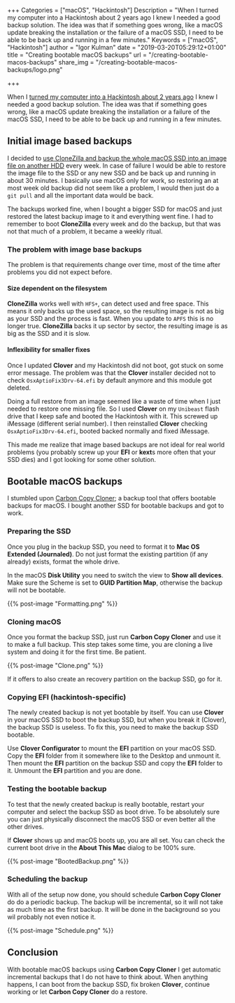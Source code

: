 +++
Categories = ["macOS", "Hackintosh"]
Description = "When I turned my computer into a Hackintosh about 2 years ago I knew I needed a good backup solution. The idea was that if something goes wrong, like a macOS update breaking the installation or the failure of a macOS SSD, I need to be able to be back up and running in a few minutes."
Keywords = ["macOS", "Hackintosh"]
author = "Igor Kulman"
date = "2019-03-20T05:29:12+01:00"
title = "Creating bootable macOS backups"
url = "/creating-bootable-macos-backups"
share_img = "/creating-bootable-macos-backups/logo.png"

+++

When I [turned my computer into a Hackintosh about 2 years ago](my-experience-running-a-hackintosh/) I knew I needed a good backup solution. The idea was that if something goes wrong, like a macOS update breaking the installation or a failure of the macOS SSD, I need to be able to be back up and running in a few minutes.

## Initial image based backups

I decided to [use CloneZilla and backup the whole macOS SSD into an image file on another HDD](/using-clonezilla-for-hackintosh-backups/) every week. In case of failure I would be able to restore the image file to the SSD or any new SSD and be back up and running in about 30 minutes. I basically use macOS only for work, so restoring an at most week old backup did not seem like a problem, I would then just do a `git pull` and all the important data would be back.

The backups worked fine, when I bought a bigger SSD for macOS and just restored the latest backup image to it and everything went fine. I had to remember to boot **CloneZilla** every week and do the backup, but that was not that much of a problem, it became a weekly ritual.

### The problem with image base backups

The problem is that requirements change over time, most of the time after problems you did not expect before.

#### Size dependent on the filesystem

**CloneZilla** works well with `HFS+`, can detect used and free space. This means it only backs up the used space, so the resulting image is not as big as your SSD and the process is fast. When you update to `APFS` this is no longer true. **CloneZilla** backs it up sector by sector, the resulting image is as big as the SSD and it is slow.

#### Inflexibility for smaller fixes

Once I updated **Clover** and my Hackintosh did not boot, got stuck on some error message. The problem was that the **Clover** installer decided not to check `OsxAptioFix3Drv-64.efi` by default anymore and this module got deleted. 

Doing a full restore from an image seemed like a waste of time when I just needed to restore one missing file. So I used **Clover** on my `Unibeast` flash drive that I keep safe and booted the Hackintosh with it. This screwed up iMessage (different serial number). I then reinstalled **Clover** checking `OsxAptioFix3Drv-64.efi`, booted backed normally and fixed iMessage. 

This made me realize that image based backups are not ideal for real world problems (you probably screw up your **EFI** or **kext**s more often that your SSD dies) and I got looking for some other solution.

## Bootable macOS backups

I stumbled upon [Carbon Copy Cloner](https://bombich.com/); a backup tool that offers bootable backups for macOS. I bought another SSD for bootable backups and got to work.

### Preparing the SSD

Once you plug in the backup SSD, you need to format it to **Mac OS Extended (Journaled)**. Do not just format the existing partition (if any already) exists, format the whole drive. 

<!--more-->

In the macOS **Disk Utility** you need to switch the view to **Show all devices**. Make sure the Scheme is set to **GUID Partition Map**, otherwise the backup will not be bootable.

{{% post-image "Formatting.png" %}}

### Cloning macOS

Once you format the backup SSD, just run **Carbon Copy Cloner** and use it to make a full backup. This step takes some time, you are cloning a live system and doing it for the first time. Be patient.

{{% post-image "Clone.png" %}}

If it offers to also create an recovery partition on the backup SSD, go for it.

### Copying EFI (hackintosh-specific)

The newly created backup is not yet bootable by itself. You can use **Clover** in your macOS SSD to boot the backup SSD, but when you break it (Clover), the backup SSD is useless. To fix this, you need to make the backup SSD bootable.

Use **Clover Configurator** to mount the **EFI** partition on your macOS SSD. Copy the **EFI** folder from it somewhere like to the Desktop and unmount it. Then mount the **EFI** partition on the backup SSD and copy the **EFI** folder to it. Unmount the **EFI** partition and you are done.

### Testing the bootable backup

To test that the newly created backup is really bootable, restart your computer and select the backup SSD as boot drive. To be absolutely sure you can just physically disconnect the macOS SSD or even better all the other drives.

If **Clover** shows up and macOS boots up, you are all set. You can check the current boot drive in the **About This Mac** dialog to be 100% sure.

{{% post-image "BootedBackup.png" %}}

### Scheduling the backup

With all of the setup now done, you should schedule **Carbon Copy Cloner** do do a periodic backup. The backup will be incremental, so it will not take as much time as the first backup. It will be done in the background so you wil probably not even notice it.

{{% post-image "Schedule.png" %}}

## Conclusion

With bootable macOS backups using **Carbon Copy Cloner** I get automatic incremental backups that I do not have to think about. When anything happens, I can boot from the backup SSD, fix broken **Clover**, continue working or let **Carbon Copy Cloner** do a restore.